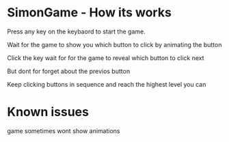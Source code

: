 # SimonGame - How its works

Press any key on the keybaord to start the game. 


Wait for the game to show you which button to click by animating the button


Click the key wait for for the game to reveal which button to click next


But dont for forget about the previos button 


Keep clicking buttons in sequence and reach the highest level you can


# Known issues

game sometimes wont show animations
